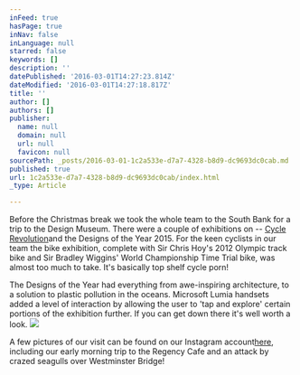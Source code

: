 ```yaml
---
inFeed: true
hasPage: true
inNav: false
inLanguage: null
starred: false
keywords: []
description: ''
datePublished: '2016-03-01T14:27:23.814Z'
dateModified: '2016-03-01T14:27:18.817Z'
title: ''
author: []
authors: []
publisher:
  name: null
  domain: null
  url: null
  favicon: null
sourcePath: _posts/2016-03-01-1c2a533e-d7a7-4328-b8d9-dc9693dc0cab.md
published: true
url: 1c2a533e-d7a7-4328-b8d9-dc9693dc0cab/index.html
_type: Article

---
```

Before the Christmas break we took the whole team to the South Bank for a trip to the Design Museum. There were a couple of exhibitions on -- [Cycle Revolution][0]and the Designs of the Year 2015\. For the keen cyclists in our team the bike exhibition, complete with Sir Chris Hoy's 2012 Olympic track bike and Sir Bradley Wiggins' World Championship Time Trial bike, was almost too much to take. It's basically top shelf cycle porn!

The Designs of the Year had everything from awe-inspiring architecture, to a solution to plastic pollution in the oceans. Microsoft Lumia handsets added a level of interaction by allowing the user to 'tap and explore' certain portions of the exhibition further. If you can get down there it's well worth a look.
![](https://the-grid-user-content.s3-us-west-2.amazonaws.com/57e79b7a-7102-4075-b5b8-9b5d2b2c5621.png)

A few pictures of our visit can be found on our Instagram account[here][1], including our early morning trip to the Regency Cafe and an attack by crazed seagulls over Westminster Bridge!

[0]: https://designmuseum.org/exhibitions/cycle-revolution#sthash.6tdit0Ni.dpuf
[1]: http://instagram.com/februaryagency